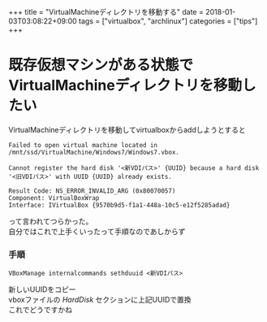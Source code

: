 +++
title = "VirtualMachineディレクトリを移動する"
date = 2018-01-03T03:08:22+09:00
tags = ["virtualbox", "archlinux"]
categories = ["tips"]
+++

# 既存仮想マシンがある状態でVirtualMachineディレクトリを移動したい
VirtualMachineディレクトリを移動してvirtualboxからaddしようとすると  

```
Failed to open virtual machine located in /mnt/ssd/VirtualMachine/Windows7/Windows7.vbox.

Cannot register the hard disk '<新VDIパス>' {UUID} because a hard disk '<旧VDIパス>' with UUID {UUID} already exists.

Result Code: NS_ERROR_INVALID_ARG (0x80070057)
Component: VirtualBoxWrap
Interface: IVirtualBox {9570b9d5-f1a1-448a-10c5-e12f5285adad}
```
って言われてつらかった。  
自分ではこれで上手くいったって手順なのであしからず

### 手順
`VBoxManage internalcommands sethduuid <新VDIパス>`

新しいUUIDをコピー  
vboxファイルの *HardDisk* セクションに上記UUIDで置換  
これでどうですかね
